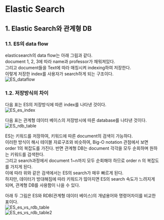 # Elastic Search

## 1. Elastic Search와 관계형 DB
### 1.1. ES의 data flow
elasticsearch의 data flow는 아래 그림과 같다.  
document 1, 2, 3에 따라 name과 professor가 채워져있다.  
그리고 document들을 Text에 따라 매칭시켜 indexing하여 저장한다.  
이렇게 저장한 index를 사용자가 search하게 되는 구조이다.  
![ES_dataflow](./elk_image/ES_dataflow)  

### 1.2. 저장방식의 차이
다음 표는 ES의 저장방식에 따른 index를 나타낸 것이다.  
![ES_es_index](./elk_image/ES_es_index)  

다음 표는 관계형 데이터 베이스의 저장방시에 따른 database를 나타낸 것이다.  
![ES_rdb_table](./elk_images/ES_rdb_table)  

ES는 키워드를 저장하여, 키워드에 따른 document의 검색이 가능하다.  
이러한 방식이 해시 테이블 자료구조와 비슷하여, Big-O notation 관점에서 보면 order 1의 복잡도를 가진다.
반면 관계형 DB는 document 각각을 모두 순회하며 원하는 키워드를 검색한다.  
그리고 search과정에서 document 1~n까지 모두 순회해야 하므로 order n 의 복잡도를 가지게 된다.  
이에 따라 위와 같은 검색에서는 ES의 search가 매우 빠르게 된다.  
하지만, 데이터가 방대해짐에 따라 키워드가 많아지면 ES의 search 속도가 느려지게 되며, 관계형 DB를 사용함이 나을 수 있다.  

아래 두 그림은 ES와 RDB(관계형 데이터 베이스)의 개념용어와 명령어차이를 비교한 표이다.  
![ES_es_vs_rdb_table](./elk_images/ES_es_vs_rdb_table)  
![ES_es_vs_rdb_table2](./elk_images/ES_es_vs_rdb_table2)  

